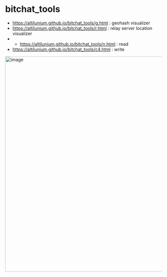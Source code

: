 # bitchat_tools

* https://altilunium.github.io/bitchat_tools/g.html : geohash visualizer
* https://altilunium.github.io/bitchat_tools/r.html : relay server location visualizer
* * https://altilunium.github.io/bitchat_tools/n.html : read
* https://altilunium.github.io/bitchat_tools/c4.html : write


<img width="989" height="693" alt="image" src="https://github.com/user-attachments/assets/5c3f0217-8f26-4427-9ff8-491b37832767" />
